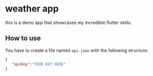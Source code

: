  # weather app 

 this is a demo app that showcases my incredible flutter skills.

 ## How to use

 You have to create a file named `api.json` with the following structure:
 ```json
{
    "apiKey":"YOUR KEY HERE"
}
 ```
